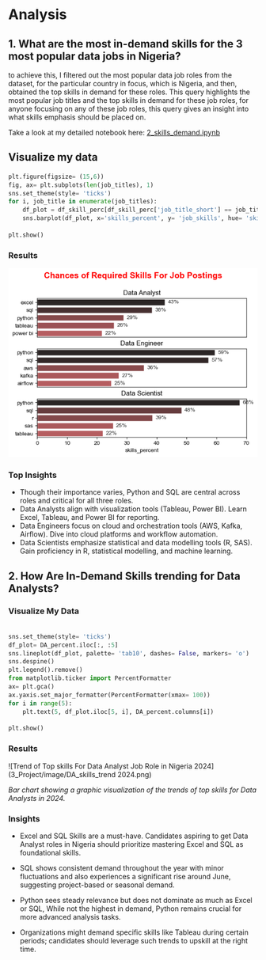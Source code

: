 # Analysis
## 1. What are the most in-demand skills for the 3 most popular data jobs in Nigeria?

to achieve this, I filtered out the most popular data job roles from the dataset, for the particular country in focus, which is Nigeria, and then, obtained the top skills in demand for these roles.
This query highlights the most popular job titles and the top skills in demand for these job roles, for anyone focusing on any of these job roles, this query gives an insight into what skills emphasis should be placed on.


Take a look at my detailed notebook here: 
[2_skills_demand.ipynb](3_Project/2_skills_demand.ipynb)


## Visualize my data

``` python
plt.figure(figsize= (15,6))
fig, ax= plt.subplots(len(job_titles), 1)
sns.set_theme(style= 'ticks')
for i, job_title in enumerate(job_titles):
    df_plot = df_skill_perc[df_skill_perc['job_title_short'] == job_title].head(5)
    sns.barplot(df_plot, x='skills_percent', y= 'job_skills', hue= 'skills_count', palette='dark:r_r', ax=ax[i])

plt.show()
```    
### Results

![Visualization of in-demand skills for top3 data roles in Nigeria](3_Project/image/skills_demand.png)

### Top Insights
- Though their importance varies, Python and SQL are central across roles and critical for all three roles.
- Data Analysts align with visualization tools (Tableau, Power BI).  Learn Excel, Tableau, and Power BI for reporting.
- Data Engineers focus on cloud and orchestration tools (AWS, Kafka, Airflow). Dive into cloud platforms and workflow automation.
- Data Scientists emphasize statistical and data modelling tools (R, SAS). Gain proficiency in R, statistical modelling, and machine learning.


## 2. How Are In-Demand Skills trending for Data Analysts?

### Visualize My Data

```python

sns.set_theme(style= 'ticks')
df_plot= DA_percent.iloc[:, :5]
sns.lineplot(df_plot, palette= 'tab10', dashes= False, markers= 'o')
sns.despine()
plt.legend().remove()
from matplotlib.ticker import PercentFormatter
ax= plt.gca()
ax.yaxis.set_major_formatter(PercentFormatter(xmax= 100))
for i in range(5):
    plt.text(5, df_plot.iloc[5, i], DA_percent.columns[i])

plt.show()

```
### Results

![Trend of Top skills For Data Analyst Job Role in Nigeria 2024](3_Project/image/DA_skills_trend 2024.png)

*Bar chart showing a graphic visualization of the trends of top skills for Data Analysts in 2024.*

### Insights
 - Excel and SQL Skills are a must-have. Candidates aspiring to  get  Data Analyst roles in Nigeria should prioritize mastering Excel and SQL as foundational skills.

- SQL shows consistent demand throughout the year with minor fluctuations and also experiences a significant rise around June, suggesting project-based or seasonal demand.

- Python sees steady relevance but does not dominate as much as Excel or SQL, While not the highest in demand, Python remains crucial for more advanced analysis tasks.

-  Organizations might demand specific skills like Tableau during certain periods; candidates should leverage such trends to upskill at the right time.
